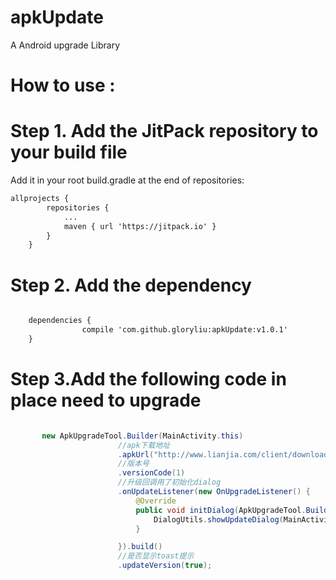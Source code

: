 # apkUpdate
A Android upgrade Library
# How to use :
# Step 1. Add the JitPack repository to your build file
Add it in your root build.gradle at the end of repositories:
```xml
allprojects {
		repositories {
			...
			maven { url 'https://jitpack.io' }
		}
	}
```
# Step 2. Add the dependency
```xml

	dependencies {
    	        compile 'com.github.gloryliu:apkUpdate:v1.0.1'
    }

```
# Step 3.Add the following code in place need to upgrade
```java

       new ApkUpgradeTool.Builder(MainActivity.this)
                        //apk下载地址
                        .apkUrl("http://www.lianjia.com/client/download?ua=android&channel=homelink")
                        //版本号
                        .versionCode(1)
                        //升级回调用了初始化dialog
                        .onUpdateListener(new OnUpgradeListener() {
                            @Override
                            public void initDialog(ApkUpgradeTool.Builder builder) {
                                DialogUtils.showUpdateDialog(MainActivity.this, builder);
                            }

                        }).build()
                        //是否显示toast提示
                        .updateVersion(true);

```
